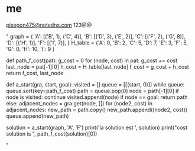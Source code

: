 # me
pixepon475@notedns.com
123@@


"
graph = {
    'A': [('B', 1), ('C', 4)],
    'B': [('D', 3), ('E', 2)],
    'C': [('F', 2), ('G', 8)],
    'D': [('H', 1)],
    'F': [('I', 7)],
}
H_table = {'A': 0,
           'B': 2,
           'C': 5,
           'D': 7,
           'E': 3,
           'F': 5,
           'G': 0,
           'H': 10,
           'I': 9
           }


def path_f_cost(pat):
    g_cost = 0
    for (node, cost) in pat:
        g_cost += cost
    last_node = pat[-1][0]
    h_cost = H_table[last_node]
    f_cost = g_cost + h_cost
    return f_cost, last_node


def a_start(gra, start, goal):
    visited = []
    queue = [[(start, 0)]]
    while queue:
        queue.sort(key=path_f_cost)
        path = queue.pop(0)
        node = path[-1][0]
        if node is visited:
            continue
        visited.append(node)
        if node == goal:
            return path
        else:
            adjacent_nodes = gra.get(node, [])
            for (node2, cost) in adjacent_nodes:
                new_path = path.copy()
                new_path.append((node2, cost))
                queue.append(new_path)


solution = a_start(graph, 'A', 'F')
print('la solution est ', solution)
print("cost solution is ", path_f_cost(solution)[0])


"
